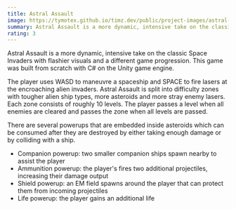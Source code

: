 ```yaml
---
title: Astral Assault
image: https://tymotex.github.io/timz.dev/public/project-images/astral-assault-thumbnail.png
summary: Astral Assault is a more dynamic, intensive take on the classic Space Invaders with flashier visuals and a different game progression.
rating: 3
---
```


Astral Assault is a more dynamic, intensive take on the classic Space Invaders with flashier
visuals and a different game progression. This game was built from scratch with C# on the
Unity game engine.

The player uses WASD to maneuvre a spaceship and SPACE to fire lasers at the encroaching alien
invaders. Astral Assault is split into difficulty zones with tougher alien ship types, more asteroids
and more stray enemy lasers. Each zone consists of roughly 10 levels. The player passes a level
when all enemies are cleared and passes the zone when all levels are passed.

There are several powerups that are embedded inside asteroids which can be consumed after they are destroyed
by either taking enough damage or by colliding with a ship.

-   Companion powerup: two smaller companion ships spawn nearby to assist the player
-   Ammunition powerup: the player's fires two additional projectiles, increasing their damage output
-   Shield powerup: an EM field spawns around the player that can protect them from incoming projectiles
-   Life powerup: the player gains an additional life
